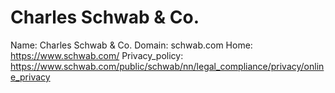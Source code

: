 
# Charles Schwab & Co.

Name: Charles Schwab & Co.
Domain: schwab.com
Home: https://www.schwab.com/
Privacy_policy: https://www.schwab.com/public/schwab/nn/legal_compliance/privacy/online_privacy
